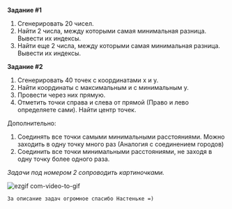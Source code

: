 **Задание #1**
1. Сгенерировать 20 чисел. 
2. Найти 2 числа, между которыми самая минимальная разница. Вывести их индексы.
3. Найти еще 2 числа, между которыми самая минимальная разница. Вывести их индексы.

**Задание #2**
1. Сгенерировать 40 точек с координатами х и у. 
2. Найти координаты с максимальным и с минимальным у. 
3. Провести через них прямую.
4. Отметить точки справа и слева от прямой (Право и лево определяете сами). Найти центр точек.

Дополнительно:
1. Соединять все точки самыми минимальными расстояниями. Можно заходить в одну точку много раз (Аналогия с соединением городов) 
2. Соединить все точки минимальными расстояниями, не заходя в одну точку более одного раза.

_Задачи под номером 2 сопроводить картиночками._

![ezgif com-video-to-gif](https://user-images.githubusercontent.com/26841074/54459981-6c57c700-4792-11e9-8c01-8546a7e0d7bd.gif)

`За описание задач огромное спасибо Настеньке =)`
